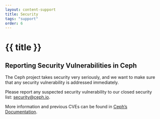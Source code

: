 ```yaml
---
layout: content-support
title: Security
tags: "support"
order: 6
---
```


# {{ title }}

## Reporting Security Vulnerabilities in Ceph

The Ceph project takes security very seriously, and we want to make sure that any security vulnerability is addressed immediately.

Please report any suspected security vulnerability to our closed security list: <security@ceph.io>.

More information and previous CVEs can be found in <a href="https://docs.ceph.com/en/latest/security/">Ceph’s Documentation</a>.
